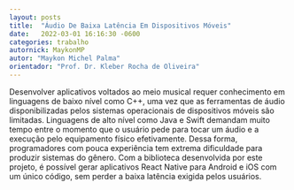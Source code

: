 ```yaml
---
layout: posts
title:  "Áudio De Baixa Latência Em Dispositivos Móveis"
date:   2022-03-01 16:16:30 -0600
categories: trabalho
autornick: MaykonMP
autor: "Maykon Michel Palma"
orientador: "Prof. Dr. Kleber Rocha de Oliveira"
---
```

Desenvolver aplicativos voltados ao meio musical requer conhecimento em linguagens de baixo nível como C++, uma vez que as ferramentas de áudio disponibilizadas pelos sistemas operacionais de dispositivos móveis são limitadas. Linguagens de alto nível como Java e Swift demandam muito tempo entre o momento que o usuário pede para tocar um áudio e a execução pelo equipamento físico efetivamente. Dessa forma, programadores com pouca experiência tem extrema dificuldade para produzir sistemas do gênero. Com a biblioteca desenvolvida por este projeto, é possível gerar aplicativos React Native para Android e iOS com um único código, sem perder a baixa latência exigida pelos usuários.